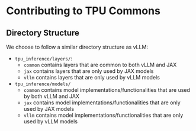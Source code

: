 # Contributing to TPU Commons

## Directory Structure
We choose to follow a similar directory structure as vLLM:
* `tpu_inference/layers/`:
  * `common` contains layers that are common to both vLLM and JAX
  * `jax` contains layers that are only used by JAX models
  * `vllm` contains layers that are only used by vLLM models
* `tpu_inference/models/`
  * `common` contains model implementations/functionalities that are used by both vLLM and JAX
  * `jax` contains model implementations/functionalities that are only used by JAX models
  * `vllm` contains model implementations/functionalities that are only used by vLLM models
